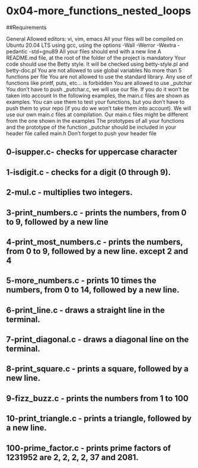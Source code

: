 # 0x04-more_functions_nested_loops

##Requirements

General
Allowed editors: vi, vim, emacs
All your files will be compiled on Ubuntu 20.04 LTS using gcc, using the options -Wall -Werror -Wextra -pedantic -std=gnu89
 All your files should end with a new line
A README.md file, at the root of the folder of the project is mandatory
Your code should use the Betty style. It will be checked using betty-style.pl and betty-doc.pl
You are not allowed to use global variables
No more than 5 functions per file
You are not allowed to use the standard library. Any use of functions like printf, puts, etc… is forbidden
You are allowed to use _putchar
You don’t have to push _putchar.c, we will use our file. If you do it won’t be taken into account
In the following examples, the main.c files are shown as examples. You can use them to test your functions, but you don’t have to push them to your repo (if you do we won’t take them into account). We will use our own main.c files at compilation. Our main.c files might be different from the one shown in the examples
The prototypes of all your functions and the prototype of the function _putchar should be included in your header file called main.h
Don’t forget to push your header file

## 0-isupper.c- checks for uppercase character
## 1-isdigit.c -  checks for a digit (0 through 9).
## 2-mul.c - multiplies two integers.
## 3-print_numbers.c - prints the numbers, from 0 to 9, followed by a new line
## 4-print_most_numbers.c - prints the numbers, from 0 to 9, followed by a new line. except 2 and 4
## 5-more_numbers.c - prints 10 times the numbers, from 0 to 14, followed by a new line.
## 6-print_line.c - draws a straight line in the terminal.
## 7-print_diagonal.c - draws a diagonal line on the terminal.
## 8-print_square.c - prints a square, followed by a new line.
## 9-fizz_buzz.c - prints the numbers from 1 to 100
## 10-print_triangle.c - prints a triangle, followed by a new line.
## 100-prime_factor.c - prints prime factors of 1231952 are 2, 2, 2, 2, 37 and 2081.

